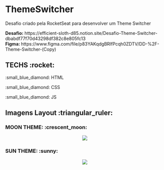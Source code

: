 # ThemeSwitcher

<p>Desafio criado pela RocketSeat para desenvolver um Theme Switcher</p>
<b>Desafio:</b> https://efficient-sloth-d85.notion.site/Desafio-Theme-Switcher-dbabdf77f70d43298df382c8e805fc13 <br>
<b>Figma: </b> https://www.figma.com/file/p83YAKqdgBRlfPcqh0ZDTV/DD-%2F-Theme-Switcher-(Copy)

<h2>TECHS  :rocket:</h2>
<p>:small_blue_diamond: HTML </p>
<p>:small_blue_diamond: CSS</p>
<p>:small_blue_diamond: JS</p>

<h2>Imagens Layout :triangular_ruler:</h2>

<h3> MOON THEME: :crescent_moon: </h3>
  <p align="center">
    <img src="https://user-images.githubusercontent.com/86384828/158475103-0c965b9f-cae0-4386-93ad-7c73829e447c.png"></p>
<h3> SUN THEME: :sunny: </h3>
  <p align="center">
    <img src="https://user-images.githubusercontent.com/86384828/158475310-940f8807-d59b-4f03-910d-207709f1e046.png"></p>
